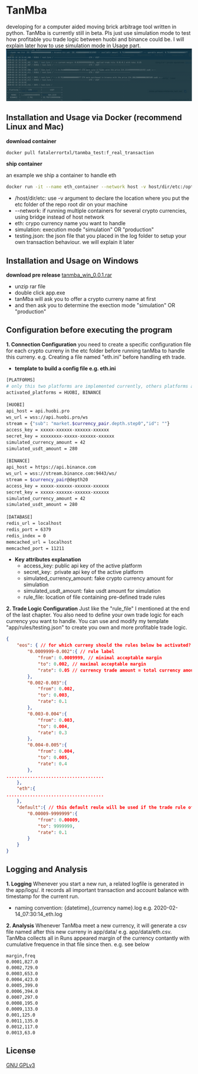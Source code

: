 # TanMba

developing for a computer aided moving brick arbitrage tool written in python. TanMba is currently still in beta. Pls just use simulation mode to test how profitable you trade logic between huobi and binance could be. I will explain later how to use simulation mode in Usage part.
![Trade Event](https://raw.githubusercontent.com/fatalerrortan/mba_python/f_real_transaction/readme_images/trade_event.png)
## Installation and Usage via Docker (recommend Linux and Mac)

**download container**

```bash
docker pull fatalerrortxl/tanmba_test:f_real_transaction
```
**ship container**

an example we ship a container to handle eth
```bash
docker run -it --name eth_container --network host -v host/dir/etc:/opt/app/etc fatalerrortxl/tanmba_test:f_real_transaction eth simulation testing.json
```
- /host/dir/etc: use -v argument to declare the location where you put the etc folder of the repo root dir on your machine
- --network: if running multiple containers for several crypto currencies, using bridge instead of host network
- eth: crypo currency name you want to handle 
- simulation: execution mode "simulation" OR "production"  
- testing.json: the json file that you placed in the log folder to setup your own transaction behaviour. we will explain it later

## Installation and Usage on Windows 

**download pre release** [tanmba_win_0.0.1.rar](https://github.com/fatalerrortan/mba_python/releases)

- unzip rar file 
- double click app.exe 
- tanMba will ask you to offer a crypto curreny name at first 
- and then ask you to determine the exection mode "simulation" OR "production"  

## Configuration before executing the program
**1. Connection Configuration**
you need to create a specific configuration file for each crypto curreny in the etc folder before running tanMba to handle this curreny. e.g. Creating a file named "eth.ini" before handling eth trade.

- **template to build a config file e.g. eth.ini**

```bash
[PLATFORMS]
# only this two platforms are implemented currently, others platforms are in progress
activated_platforms = HUOBI, BINANCE 

[HUOBI]
api_host = api.huobi.pro
ws_url = wss://api.huobi.pro/ws
stream = {"sub": "market.$currency_pair.depth.step0","id": ""}
access_key = xxxxx-xxxxxx-xxxxxx-xxxxxx
secret_key = xxxxxxxx-xxxxx-xxxxxx-xxxxxx
simulated_currency_amount = 42
simulated_usdt_amount = 280

[BINANCE]
api_host = https://api.binance.com
ws_url = wss://stream.binance.com:9443/ws/
stream = $currency_pair@depth20
access_key = xxxxx-xxxxxx-xxxxxx-xxxxxx
secret_key = xxxxx-xxxxxx-xxxxxx-xxxxxx
simulated_currency_amount = 42
simulated_usdt_amount = 280

[DATABASE]
redis_url = localhost
redis_port = 6379
redis_index = 0
memcached_url = localhost
memcached_port = 11211

```
- **Key attributes explanation**
	- access_key: public api key of the active platform
	- secret_key:  private api key of the active platform
	- simulated_currency_amount: fake crypto currency amount for simulation
	- simulated_usdt_amount: fake usdt amount for simulation
	- rule_file: location of file containing pre-defined trade rules

**2. Trade Logic Configuration**
Just like the "rule_file" I mentioned at the end of the last chapter. You also need to define your own trade logic for each currency you want to handle. You can use and modify my template "app/rules/testing.json" to create you own and more profitable trade logic. 
```json
{
    "eos": { // for which curreny should the rules below be activated?
        "0.0009999-0.002":{ // rule label
            "from": 0.0009999, // minimal acceptable margin 
            "to": 0.002, // maximal acceptable margin 
            "rate": 0.05 // currency trade amount = total currency amount of the both platforms * 0.05, In fact the currency trade amount will be further optimized by the program. e.g. the calculated amount is beyond the account balance etc.
        },
        "0.002-0.003":{
            "from": 0.002,
            "to": 0.003,
            "rate": 0.1
        },
        "0.003-0.004":{
            "from": 0.003,
            "to": 0.004,
            "rate": 0.3
        },
        "0.004-0.005":{
            "from": 0.004,
            "to": 0.005,
            "rate": 0.4
        },
.....................................
    },
    "eth":{
.....................................
    },
    "default":{ // this default reule will be used if the trade rule of the current currency is not defined.
        "0.00009-9999999":{
            "from": 0.00009,
            "to": 9999999,
            "rate": 0.1
        }
    }
}
```
## Logging and Analysis
**1. Logging**
Whenever you start a new run, a related logfile is generated in the app/logs/. it records all important transaction and account balance with timestamp for the current run. 
-   naming convention: {datetime}_{currency name}.log  e.g. 2020-02-14_07:30:14_eth.log

**2. Analysis**
Whenever TanMba meet a new currency, it will generate a csv file named after this new curreny in app/data/ e.g. app/data/eth.csv. TanMba collects all in Runs appeared margin of the currency contantly with cumulative frequence in that file since then. e.g. see below
```csv
margin,freq
0.0001,827.0
0.0002,729.0
0.0003,653.0
0.0004,423.0
0.0005,399.0
0.0006,394.0
0.0007,297.0
0.0008,195.0
0.0009,133.0
0.001,125.0
0.0011,135.0
0.0012,117.0
0.0013,63.0
```
## License
[GNU GPLv3](https://choosealicense.com/licenses/gpl-3.0/#)
